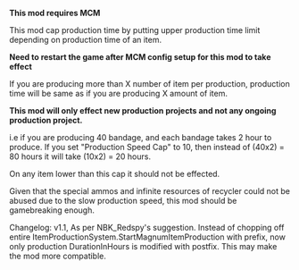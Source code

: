 **This mod requires MCM**

This mod cap production time by putting upper production time limit depending on production time of an item.

**Need to restart the game after MCM config setup for this mod to take effect**

If you are producing more than X number of item per production, production time will be same as if you are producing X amount of item.

**This mod will only effect new production projects and not any ongoing production project.**

i.e if you are producing 40 bandage, and each bandage takes 2 hour to produce.
If you set "Production Speed Cap" to 10, then instead of (40x2) = 80 hours it will take (10x2) = 20 hours.

On any item lower than this cap it should not be effected.

Given that the special ammos and infinite resources of recycler could not be abused due to the slow production speed, this mod should be gamebreaking enough.

Changelog:
v1.1, As per NBK_Redspy's suggestion. Instead of chopping off entire ItemProductionSystem.StartMagnumItemProduction with prefix, now only production DurationInHours is modified with postfix. This may make the mod more compatible.
